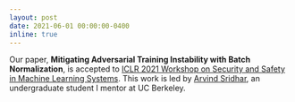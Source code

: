 ```yaml
---
layout: post
date: 2021-06-01 00:00:00-0400
inline: true
---
```


Our paper, __Mitigating Adversarial Training Instability with Batch Normalization__, is accepted to [ICLR 2021 Workshop on Security and Safety in Machine Learning Systems](https://aisecure-workshop.github.io/aml-iclr2021/). This work is led by [Arvind Sridhar](https://www.arvindpsridhar.com/), an undergraduate student I mentor at UC Berkeley.